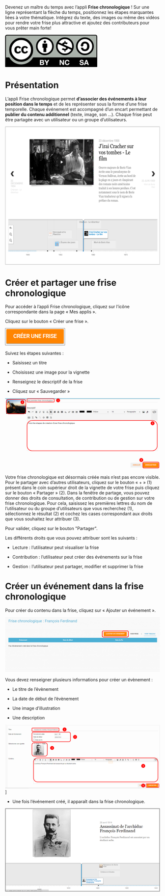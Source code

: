 Devenez un maître du temps avec l’appli **Frise chronologique** ! Sur une ligne représentant la flèche du temps, positionnez les étapes marquantes liées à votre thématique. Intégrez du texte, des images ou même des vidéos pour rendre votre frise plus attractive et ajoutez des contributeurs pour vous prêter main forte!

![](../../wp-content/uploads/2015/03/CC-BY-NC-SA-3.0-FR-300x105.png)

Présentation
============

L’appli Frise chronologique permet **d’associer des événements à leur position dans le temps** et de les représenter sous la forme d’une frise temporelle. Chaque événement est accompagné d’un encart permettant de **publier du contenu additionnel** (texte, image, son …). Chaque frise peut être partagée avec un utilisateur ou un groupe d’utilisateurs.

![](../../wp-content/uploads/2015/04/Frise1.png)

Créer et partager une frise chronologique
=========================================

Pour accéder à l’appli Frise chronologique, cliquez sur l’icône correspondante dans la page « Mes applis ».

Cliquez sur le bouton « Créer une frise ».

![](../../wp-content/uploads/2015/07/f11.png)

Suivez les étapes suivantes :

-   Saisissez un titre

-   Choisissez une image pour la vignette

-   Renseignez le descriptif de la frise

-   Cliquez sur « Sauvegarder »

![](../../wp-content/uploads/2016/01/FRISE_1.png)

Votre frise chronologique est désormais créée mais n’est pas encore visible. Pour le partager avec d’autres utilisateurs, cliquez sur le bouton « + » (1) présent dans le coin supérieur droit de la vignette de votre frise puis cliquez sur le bouton « Partager » (2). Dans la fenêtre de partage, vous pouvez donner des droits de consultation, de contribution ou de gestion sur votre frise chronologique. Pour cela, saisissez les premières lettres du nom de l’utilisateur ou du groupe d’utilisateurs que vous recherchez (1), sélectionnez le résultat (2) et cochez les cases correspondant aux droits que vous souhaitez leur attribuer (3).

Pour valider, cliquez sur le bouton "Partager".

Les différents droits que vous pouvez attribuer sont les suivants :

-   Lecture : l’utilisateur peut visualiser la frise

-   Contribution : l’utilisateur peut créer des événements sur la frise

-   Gestion : l’utilisateur peut partager, modifier et supprimer la frise

Créer un événement dans la frise chronologique
==============================================

Pour créer du contenu dans la frise, cliquez sur « Ajouter un événement ».

![](../../wp-content/uploads/2016/08/frise1-1024x361.png)

Vous devez renseigner plusieurs informations pour créer un évènement :

-   Le titre de l’évènement

-   La date de début de l’évènement

-   Une image d’illustration

-   Une description

![](../../wp-content/uploads/2016/01/FRISE_21.png)\]

-   Une fois l’événement créé, il apparaît dans la frise chronologique.

![](../../wp-content/uploads/2015/06/f8.png)

